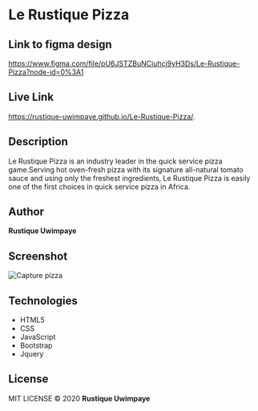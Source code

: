 # Le **Rustique** Pizza
## Link to figma design 
https://www.figma.com/file/pU6JSTZBuNCiuhcj9yH3Ds/Le-Rustique-Pizza?node-id=0%3A1

## Live Link

https://rustique-uwimpaye.github.io/Le-Rustique-Pizza/.


## Description
Le Rustique Pizza is an industry leader in the quick service pizza game.Serving hot oven-fresh pizza with its signature all-natural tomato sauce and using only the freshest ingredients, Le Rustique Pizza is easily one of the first choices in quick service pizza in Africa.

## Author

**Rustique Uwimpaye**

## Screenshot

![Capture pizza](https://user-images.githubusercontent.com/68597043/92481934-e3a9c380-f19b-11ea-87df-ad105c75a3a2.PNG)

## Technologies

* HTML5
* CSS
* JavaScript
* Bootstrap
* Jquery

## License
MIT LICENSE © 2020 **Rustique Uwimpaye**